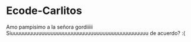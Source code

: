 # Ecode-Carlitos
Amo pampisimo a la señora gordiiiii
Siuuuuuuuuuuuuuuuuuuuuuuuuuuuuuuuuuuuuuuuuuuuuu
de acuerdo? :(
